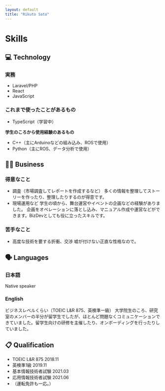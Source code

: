 ```yaml
---
layout: default
title: "Rikuto Sato"
---
```

# Skills

## 💻 Technology

### 実務

- Laravel/PHP
- React
- JavaScript

### これまで使ったことがあるもの

- TypeScript（学習中）

**学生のころから使用経験のあるもの**

- C++（主にArduinoなどの組み込み、ROSで使用）
- Python（主にROS、データ分析で使用）

## 🧑‍💼 Business

### 得意なこと

- 調査（市場調査してレポートを作成するなど）
多くの情報を整理してストーリーを作ったり、整理したりするのが得意です。
- 現場運用など
学生の頃から、舞台運営やイベントの企画などの経験がありました。
企画をオペレーションに落とし込み、マニュアル作成や運営などができます。BizDevとしても役に立ったスキルです。

### 苦手なこと

- 高度な技術を要する折衝、交渉
嘘が付けない正直な性格なので。

## 🗣 Languages

### 日本語

Native speaker 

### English

ビジネスレベルくらい（TOEIC L&R 875、英検準一級）
大学院生のころ、研究室のメンバーの半分が留学生でしたが、ほとんど問題なくコミュニケーションできていました。留学生向けの研修を主催したり、オンボーディングを行ったりしていました。

## 📋 Qualification

- TOEIC L&R 875
2018.11
- 英検準1級
2019.11
- 基本情報技術者試験
2021.03
- 応用情報技術者試験
2021.06
- （運転免許も一応。）
